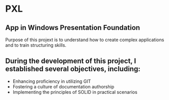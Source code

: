 # PXL
## App in Windows Presentation Foundation
Purpose of this projext is to understand how to create complex applications and to train structuring skills.
## During the development of this project, I established several objectives, including:
- Enhancing proficiency in utilizing GIT
- Fostering a culture of documentation authorship
- Implementing the principles of SOLID in practical scenarios
